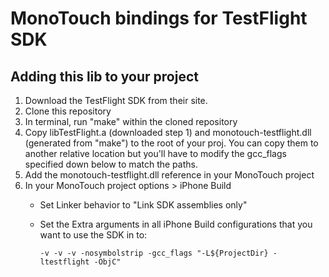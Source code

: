 MonoTouch bindings for TestFlight SDK
=================================

Adding this lib to your project
-------------------------------

1. Download the TestFlight SDK from their site.
2. Clone this repository
3. In terminal, run "make" within the cloned repository
4. Copy libTestFlight.a (downloaded step 1) and monotouch-testflight.dll (generated from "make") to the root of your proj. You can copy them to another relative location but you'll have to modify the gcc_flags specified down below to match the paths.
5. Add the monotouch-testflight.dll reference in your MonoTouch project
6. In your MonoTouch project options > iPhone Build
    - Set Linker behavior to "Link SDK assemblies only"
    - Set the Extra arguments in all iPhone Build configurations that you want to use the SDK in to:

      `-v -v -v -nosymbolstrip -gcc_flags "-L${ProjectDir} -ltestflight -ObjC"`
      